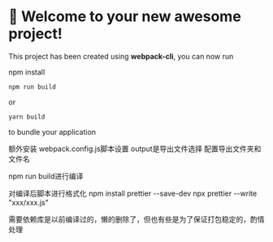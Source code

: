 # 🚀 Welcome to your new awesome project!

This project has been created using **webpack-cli**, you can now run

npm install

```
npm run build
```

or

```
yarn build
```

to bundle your application

额外安装
webpack.config.js脚本设置
output是导出文件选择
配置导出文件夹和文件名

npm run build进行编译

对编译后脚本进行格式化
npm install prettier --save-dev
npx prettier --write "xxx/xxx.js"

需要依赖库是以前编译过的，懒的删除了，但也有些是为了保证打包稳定的，酌情处理

